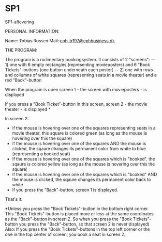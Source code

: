 # SP1
 SP1-aflevering

PERSONAL INFORMATION:

Name: Tobias Rossen
Mail: cph-tr197@cphbusiness.dk



THE PROGRAM:

The program is a rudimentary bookingsystem. It consists of 2 "screens": 
-- 1) one with 6 empty rectangles (representing movieposters) and 6 "Book Tickets"-buttons (one button underneath each poster)
-- 2) one with rows and collumns of white squares (representing seats in a movie theater) and a red "Back"-button

When the program is open screen 1 - the screen with movieposters - is displayed 

If you press a "Book Ticket"-button in this screen, screen 2 - the movie theater - is displayed * 

In screen 2: 
- If the mouse is hovering over one of the squares representing seats in a movie theater, this square is colored green (as long as the mouse is hovering over this the square) 
- If the mouse is hovering over one of the squares AND the mouse is clicked, the sqaure changes its permanent color from white to blue (representing a booked seat)
- If the mouse is hovering over one of the squares which is "booked", the sqaure is colored yellow (as long as the mouse is hovering over this the square) 
- If the mouse is hovering over one of the squares which is "booked" AND the mouse is clicked, the sqaure changes its permanent color back to white
- If you press the "Back"-button, screen 1 is displayed. 

That's it. 


*Unless you press the "Book Tickets"-button in the bottom right corner. This "Book Tickets"-button is placed more or less at the same coordinates as the "Back"-button in screen 2. So when you press the "Book Tickets"-button you press the "Back"-button, so that screen 2 is never displayed) 
Also: If you press the "Book Tickets"-buttons in the top left corner or the one in the top center of screen, you book a seat in screen 2. 

